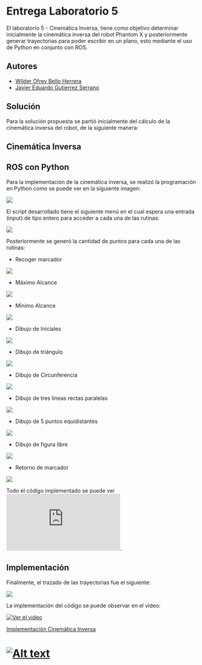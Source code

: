 # Entrega Laboratorio 5

El laboratorio 5 - Cinemática Inversa, tiene como objetivo determinar inicialmente la cinemática inversa del robot Phantom X y posteriormente generar trayectorias para poder escribir en un  plano, esto mediante el uso de Python en conjunto con ROS.

## Autores

- [Wilder Ofrey Bello Herrera](https://github.com/WilderBello)
- [Javier Eduardo Gutierrez Serrano](https://github.com/jaegutierrezser)

## Solución

Para la solución propuesta se partió inicialmente del cálculo de la cinemática inversa del robot, de la siguiente manera:

## Cinemática Inversa


## ROS con Python

Para la implementación de la cinemática inversa, se realizó la programación en Python como se puede ver en la siguiente imagen:

![](https://github.com/WilderBello/Robotica_Laboratorio_5/blob/main/Images/Cinematica_Inversa.png)


El script desarrollado tiene el siguiente menú en el cual espera una entrada (input) de tipo entero para acceder a cada una de las rutinas:

![](https://github.com/WilderBello/Robotica_Laboratorio_5/blob/main/Images/Rutina.png)

Posteriormente se generó la cantidad de puntos para cada una de las rutinas:

- Recoger marcador

![](https://github.com/WilderBello/Robotica_Laboratorio_5/blob/main/Images/Trayectoria_0.png)

- Máximo Alcance

![](https://github.com/WilderBello/Robotica_Laboratorio_5/blob/main/Images/Trayectoria_1.png)

- Mínimo Alcance

![](https://github.com/WilderBello/Robotica_Laboratorio_5/blob/main/Images/Trayectoria_2.png)

- Dibujo de Iniciales

![](https://github.com/WilderBello/Robotica_Laboratorio_5/blob/main/Images/Trayectoria_3.png)

- Dibujo de triángulo

![](https://github.com/WilderBello/Robotica_Laboratorio_5/blob/main/Images/Trayectoria_4.png)

- Dibujo de Circunferencia

![](https://github.com/WilderBello/Robotica_Laboratorio_5/blob/main/Images/Trayectoria_5.png)

- Dibujo de tres líneas rectas paralelas

![](https://github.com/WilderBello/Robotica_Laboratorio_5/blob/main/Images/Trayectoria_6.png)

- Dibujo de 5 puntos equidistantes

![](https://github.com/WilderBello/Robotica_Laboratorio_5/blob/main/Images/Trayectoria_7.png)

- Dibujo de figura libre

![](https://github.com/WilderBello/Robotica_Laboratorio_5/blob/main/Images/Trayectoria_8.png)

- Retorno de marcador

![](https://github.com/WilderBello/Robotica_Laboratorio_5/blob/main/Images/Trayectoria_9.png)

Todo el código implementado se puede ver ![aquí](https://github.com/WilderBello/Robotica_Laboratorio_5/blob/main/Scripts/Lab_5.py).
## Implementación

Finalmente, el trazado de las trayectorias fue el siguiente:

![](https://github.com/WilderBello/Robotica_Laboratorio_5/blob/main/Images/Trazo_Total.jpeg)

La implementación del código se puede observar en el video:

[![Ver el video](https://drive.google.com/file/d/1WhTPV6rfoY3DFIj117vyRS2vMmLFnTv2/view?usp=sharing)](https://drive.google.com/file/d/1WhTPV6rfoY3DFIj117vyRS2vMmLFnTv2/view?usp=sharing)

[Implementación Cinemática Inversa](https://www.youtube.com/watch?v=ktwIJOaMfWQ&ab_channel=JavierEduardoGutierrezSerrqno)
# [![Alt text](https://img.youtube.com/vi/ktwIJOaMfWQ/0.jpg)](https://www.youtube.com/watch?v=ktwIJOaMfWQ)
